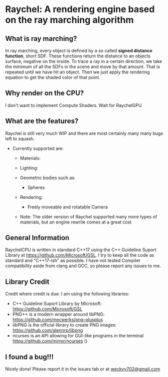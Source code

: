 <h1>Raychel: A rendering engine based on the ray marching algorithm</h1>

What is ray marching?
-
In ray marching, every object is defined by a so called **signed distance function**, short SDF.
These functions return the distance to an objects surface, negative on the inside.
To trace a ray in a certain direction, we take the minimum of all the SDFs in the scene and move by that amount. That is repeated until we have hit an object.
Then we just apply the rendering equation to get the shaded color of that point.

Why render on the CPU?
-
I don't want to implement Compute Shaders. Wait for RaychelGPU

What are the features?
-
Raychel is still very much WIP and there are most certainly many many bugs left to squash.
  * Currently supported are:
    * Materials:
      <!-- * Diffuse
      * Reflective
      * Refractive
      * Emissive
      * Volumetric [WIP] -->
    
    * Lighting:
      <!-- * Lamp lighting [WIP]
      * Global illumination
      * Object lighting -->

     * Geometric bodies such as:
        * Spheres
        <!-- * Cubes
        * Any Body for which an SDF can be defined
        * *More primitives will follow soon!* -->
     
     * Rendering:
       * Freely moveable and rotatable Camera

    * Note:
      The older version of Raychel supported many more types of materials, but an engine rewrite comes at a great cost
      
General Information
-
RaychelCPU is written in standard C++17 using the C++ Guideline Suport Library  at https://github.com/Microsoft/GSL.
I try to keep all the code as standard and "C++17-ish" as possible.
I have not tested Compiler compatibility aside from clang and GCC, so please report any issues to me.

Library Credit
-
Credit where credit is due. I am using the following libraries:
* C++ Guideline Suport Library by Microsoft: https://github.com/Microsoft/GSL
* PNG++ is a modern wrapper around libPNG: https://github.com/mecwerks/png-plusplus
* libPNG is the official library to create PNG images: https://github.com/glennrp/libpng
* ncurses is an API allowing for GUI-like programs in the terminal https://github.com/mirror/ncurses ()

I found a bug!!!
-
Nicely done! Please report it in the issues tab or at weckyy702@gmail.com
